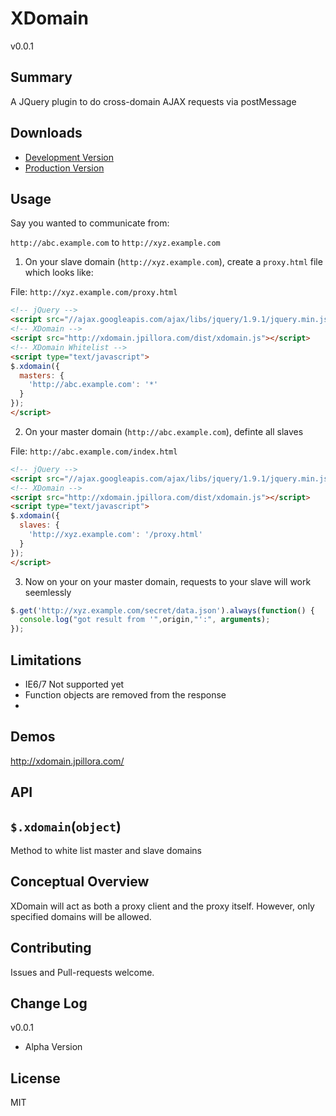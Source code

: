 XDomain
=====
v0.0.1

Summary
---
A JQuery plugin to do cross-domain AJAX requests via postMessage

Downloads
---

* [Development Version](http://xdomain.jpillora.com/dist/xdomain.js)
* [Production Version](http://xdomain.jpillora.com/dist/xdomain.min.js)

Usage
---

Say you wanted to communicate from:

`http://abc.example.com` to `http://xyz.example.com`

1. On your slave domain (`http://xyz.example.com`), create a `proxy.html` file which looks like:

File: `http://xyz.example.com/proxy.html`

``` html
<!-- jQuery -->
<script src="//ajax.googleapis.com/ajax/libs/jquery/1.9.1/jquery.min.js"></script>
<!-- XDomain -->
<script src="http://xdomain.jpillora.com/dist/xdomain.js"></script>
<!-- XDomain Whitelist -->
<script type="text/javascript">
$.xdomain({
  masters: {
    'http://abc.example.com': '*'
  }
});
</script>

```

2. On your master domain (`http://abc.example.com`), definte all slaves 

File: `http://abc.example.com/index.html`
``` html
<!-- jQuery -->
<script src="//ajax.googleapis.com/ajax/libs/jquery/1.9.1/jquery.min.js"></script>
<!-- XDomain -->
<script src="http://xdomain.jpillora.com/dist/xdomain.js"></script>
<script type="text/javascript">
$.xdomain({
  slaves: {
    'http://xyz.example.com': '/proxy.html'
  }
});
</script>

```

3. Now on your on your master domain, requests to your slave will work seemlessly

``` js
$.get('http://xyz.example.com/secret/data.json').always(function() {
  console.log("got result from '",origin,"':", arguments);
});

```

Limitations
---
* IE6/7 Not supported yet
* Function objects are removed from the response
* 

Demos
---

http://xdomain.jpillora.com/

API
---

## `$.xdomain`(`object`)

Method to white list master and slave domains

Conceptual Overview
---
XDomain will act as both a proxy client and the proxy itself. However, only specified domains will be allowed.  

Contributing
---
Issues and Pull-requests welcome.

Change Log
---

v0.0.1

* Alpha Version

License
---
MIT
